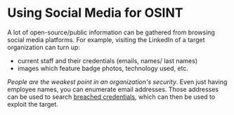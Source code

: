 
# Using Social Media for OSINT
A lot of open-source/public information can be gathered from browsing social media platforms. For example, visiting the LinkedIn of a target organization can turn up:
- current staff and their credentials (emails, names/ last names)
- images which feature badge photos, technology used, etc.

*People are the weakest point in an organization's security*. Even just having employee names, you can enumerate email addresses. Those addresses can be used to search [breached credentials](nested-repos/PNPT-study-guide/PEH/recon/breached-credentials.md), which can then be used to exploit the target. 